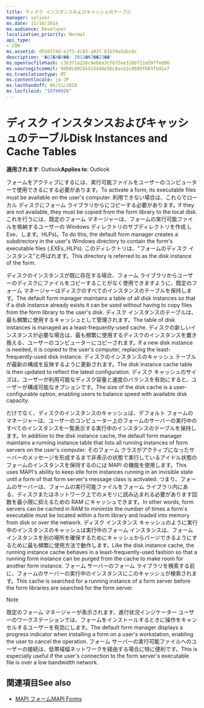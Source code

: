 ```yaml
---
title: ディスク インスタンスおよびキャッシュのテーブル
manager: soliver
ms.date: 11/16/2014
ms.audience: Developer
localization_priority: Normal
api_type:
- COM
ms.assetid: d556ff4d-e2f3-4c83-a93f-b1bfda5abc8c
description: '�ŏI�X�V��: 2011�N7��23��'
ms.openlocfilehash: c3b371a226c9eb6a3cf675ee316bf22a597fe806
ms.sourcegitcommit: 9d60cd82b5413446e5bc8ace2cd689f683fb41a7
ms.translationtype: MT
ms.contentlocale: ja-JP
ms.lasthandoff: 06/11/2018
ms.locfileid: "19799926"
---
```

# <a name="disk-instances-and-cache-tables"></a><span data-ttu-id="e0b70-103">ディスク インスタンスおよびキャッシュのテーブル</span><span class="sxs-lookup"><span data-stu-id="e0b70-103">Disk Instances and Cache Tables</span></span>

<span data-ttu-id="e0b70-104">**適用されます**: Outlook</span><span class="sxs-lookup"><span data-stu-id="e0b70-104">**Applies to**: Outlook</span></span> 
  
<span data-ttu-id="e0b70-105">フォームをアクティブにするには、実行可能ファイルをユーザーのコンピューターで使用できるにする必要があります。</span><span class="sxs-lookup"><span data-stu-id="e0b70-105">To activate a form, its executable files must be available on the user's computer.</span></span> <span data-ttu-id="e0b70-106">利用できない場合は、これらでローカル ディスクにフォーム ライブラリからにコピーする必要があります。</span><span class="sxs-lookup"><span data-stu-id="e0b70-106">If they are not available, they must be copied from the form library to the local disk.</span></span> <span data-ttu-id="e0b70-107">これを行うには、既定のフォーム マネージャーは、フォームの実行可能ファイルを格納するユーザーの Windows ディレクトリのサブディレクトリを作成 (。Exe、します。HLPs)。</span><span class="sxs-lookup"><span data-stu-id="e0b70-107">To do this, the default form manager creates a subdirectory in the user's Windows directory to contain the form's executable files (.EXEs,.HLPs).</span></span> <span data-ttu-id="e0b70-108">このディレクトリは、"フォームのディスク インスタンス"と呼ばれます。</span><span class="sxs-lookup"><span data-stu-id="e0b70-108">This directory is referred to as the disk instance of the form.</span></span>
  
<span data-ttu-id="e0b70-109">ディスクのインスタンスが既に存在する場合、フォーム ライブラリからユーザーのディスクにファイルをコピーすることがなく使用できますように、既定のフォーム マネージャーはディスクのすべてのインスタンスのテーブルを保持します。</span><span class="sxs-lookup"><span data-stu-id="e0b70-109">The default form manager maintains a table of all disk instances so that if a disk instance already exists it can be used without having to copy files from the form library to the user's disk.</span></span> <span data-ttu-id="e0b70-110">ディスク インスタンスのテーブルは、最も頻繁に使用するキャッシュとして管理されます。</span><span class="sxs-lookup"><span data-stu-id="e0b70-110">The table of disk instances is managed as a least-frequently-used cache.</span></span> <span data-ttu-id="e0b70-111">ディスクの新しいインスタンスが必要な場合は、最も頻繁に使用するディスクのインスタンスを置き換える、ユーザーのコンピューターにコピーされます。</span><span class="sxs-lookup"><span data-stu-id="e0b70-111">If a new disk instance is needed, it is copied to the user's computer, replacing the least-frequently-used disk instance.</span></span> <span data-ttu-id="e0b70-112">ディスクのインスタンスのキャッシュ テーブルが最新の構成を反映するように更新されます。</span><span class="sxs-lookup"><span data-stu-id="e0b70-112">The disk instance cache table is then updated to reflect the latest configuration.</span></span> <span data-ttu-id="e0b70-113">ディスク キャッシュのサイズは、ユーザーが利用可能なディスク容量と速度のバランスを有効にすると、ユーザーが構成可能なオプションです。</span><span class="sxs-lookup"><span data-stu-id="e0b70-113">The size of the disk cache is a user-configurable option, enabling users to balance speed with available disk capacity.</span></span>
  
<span data-ttu-id="e0b70-114">だけでなく、ディスクのインスタンスのキャッシュは、デフォルト フォームのマネージャーは、ユーザーのコンピューター上のフォームのサーバーの実行中のすべてのインスタンスを一覧表示する実行中のインスタンスのテーブルを保持します。</span><span class="sxs-lookup"><span data-stu-id="e0b70-114">In addition to the disk instance cache, the default form manager maintains a running instance table that lists all running instances of form servers on the user's computer.</span></span> <span data-ttu-id="e0b70-115">そのフォーム クラスがアクティブになったサーバーのメッセージを形成するまで非表示の状態で実行しているアイドル状態のフォームのインスタンスを保持するのには MAPI の機能を使用します。</span><span class="sxs-lookup"><span data-stu-id="e0b70-115">This uses MAPI's ability to keep idle form instances running in an invisible state until a form of that form server's message class is activated.</span></span> <span data-ttu-id="e0b70-116">つまり、フォームのサーバーは、フォームの実行可能ファイルをフォーム ライブラリ内にある、ディスクまたはネットワーク上でのメモリに読み込まれる必要があります回数を最小限に抑えるための RAM にキャッシュできます。</span><span class="sxs-lookup"><span data-stu-id="e0b70-116">In other words, form servers can be cached in RAM to minimize the number of times a form's executable must be located within a form library and loaded into memory from disk or over the network.</span></span> <span data-ttu-id="e0b70-117">ディスク インスタンス キャッシュのように実行中のインスタンスのキャッシュは実行中のフォーム インスタンスは、フォーム インスタンスを別の場所を確保するためにキャッシュからパージできるようにするために最も頻繁に使用方法で動作します。</span><span class="sxs-lookup"><span data-stu-id="e0b70-117">Like the disk instance cache, the running instance cache behaves in a least-frequently-used fashion so that a running form instance can be purged from the cache to make room for another form instance.</span></span> <span data-ttu-id="e0b70-118">フォーム サーバーのフォーム ライブラリを検索する前に、フォームのサーバーの実行中のインスタンスにこのキャッシュが検索されます。</span><span class="sxs-lookup"><span data-stu-id="e0b70-118">This cache is searched for a running instance of a form server before the form libraries are searched for the form server.</span></span>
  
> [!NOTE]
> <span data-ttu-id="e0b70-119">既定のフォーム マネージャーが表示されます、進行状況インジケーター ユーザーのワークステーションでは、フォームをインストールするときに操作をキャンセルするユーザーを有効にします。</span><span class="sxs-lookup"><span data-stu-id="e0b70-119">The default form manager displays a progress indicator when installing a form on a user's workstation, enabling the user to cancel the operation.</span></span> <span data-ttu-id="e0b70-120">フォーム サーバーの実行可能ファイルへのユーザーの接続は、低帯域幅ネットワークを経由する場合に特に便利です。</span><span class="sxs-lookup"><span data-stu-id="e0b70-120">This is especially useful if the user's connection to the form server's executable file is over a low bandwidth network.</span></span> 
  
## <a name="see-also"></a><span data-ttu-id="e0b70-121">関連項目</span><span class="sxs-lookup"><span data-stu-id="e0b70-121">See also</span></span>

- [<span data-ttu-id="e0b70-122">MAPI フォーム</span><span class="sxs-lookup"><span data-stu-id="e0b70-122">MAPI Forms</span></span>](mapi-forms.md)

